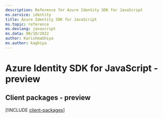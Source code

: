 ```yaml
---
description: Reference for Azure Identity SDK for JavaScript
ms.service: identity
title: Azure Identity SDK for JavaScript
ms.topic: reference
ms.devlang: javascript
ms.data: 08/10/2022
author: KarishmaGhiya
ms.author: kaghiya
---
```

# Azure Identity SDK for JavaScript - preview

## Client packages - preview
[!INCLUDE [client-packages](identity-client-index.md)]